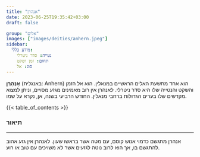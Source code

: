 ```yaml
---
title: "אנהרן"
date: 2023-06-25T19:35:42+03:00
draft: false

group: "אלים"
images: ["images/deities/anhern.jpeg"]
sidebar:
  מידע כללי:
    נטייה: סדר ניטרלי
    תחום: זמן ושקט
    סוג: אל
---
```


**אָנְהֵרְן** (באנגלית: Anhern) הוא אחד מתשעת האלים הראשיים במנאלין. הוא אל הזמן והשקט והנטייה שלו היא סדר ניטרלי. לאנהרן אין רוב מאמינים מגזע מסויים, וניתן למצוא מקדשים שלו בערים הגדולות ברחבי מנאלין. החודש הרביעי בשנה, אן, נקרא על שמו.

{{< table_of_contents >}}

### תיאור

---

אנהרן מתגשם כדמוי אנוש קוסם, עם מטה אשר בראשו שעון. לאנהרן אין גזע אהוב להתגשם בו, אך הוא לרוב נוטה לגזעים אשר לא משויכים עם טוב או רוע.
